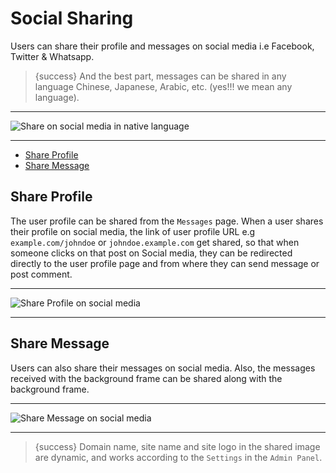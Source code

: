 # Social Sharing

Users can share their profile and messages on social media i.e Facebook, Twitter & Whatsapp.

> {success} And the best part, messages can be shared in any language Chinese, Japanese, Arabic, etc. (yes!!! we mean any language).

---

![Share on social media in native language](https://anofie-pro-docs.classiebit.com/images/social-share-language-1.jpg "Share on social media in native language")

---

- [Share Profile](#Share-Profile)
- [Share Message](#Share-Message)


<a name="Share-Profile"></a>
## Share Profile

The user profile can be shared from the `Messages` page. When a user shares their profile on social media, the link of user profile URL e.g `example.com/johndoe` or `johndoe.example.com` get shared, so that when someone clicks on that post on Social media, they can be redirected directly to the user profile page and from where they can send message or post comment.

---

![Share Profile on social media](https://anofie-pro-docs.classiebit.com/images/profile-share-1.jpg "Share Profile on social media")

---


<a name="Share-Message"></a>
## Share Message

Users can also share their messages on social media. Also, the messages received with the background frame can be shared along with the background frame.

---

![Share Message on social media](https://anofie-pro-docs.classiebit.com/images/social-share-1.jpg "Share Message on social media")

---

> {success} Domain name, site name and site logo in the shared image are dynamic, and works according to the `Settings` in the `Admin Panel`.
